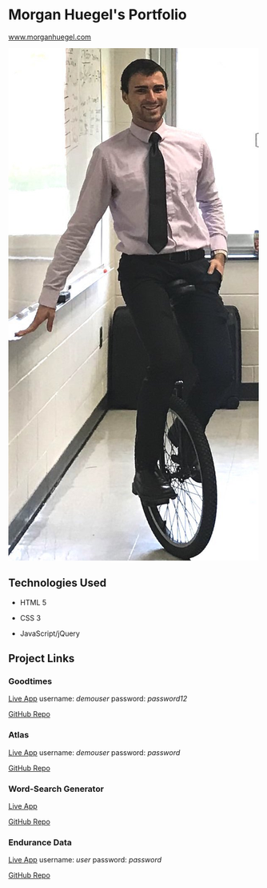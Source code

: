 # Morgan Huegel's Portfolio

www.morganhuegel.com

![Picture of Morgan](https://github.com/MorganHuegel/morgan-huegel-portfolio/blob/master/images/unicycle%20edited.jpeg?raw=true)

## Technologies Used

* HTML 5

* CSS 3

* JavaScript/jQuery


## Project Links

### Goodtimes

[Live App](https://goodtimes-client.herokuapp.com/)
username: *demouser*  password: *password12*

[GitHub Repo](https://github.com/thinkful-ei22/its_a_date_client)


### Atlas

[Live App](https://countries-client.herokuapp.com/)
username: *demouser*  password: *password*

[GitHub Repo](https://github.com/thinkful-ei22/morgan-cecille-spaced-rep-client)


### Word-Search Generator

[Live App](https://word-search-generator.netlify.com/)

[GitHub Repo](https://github.com/MorganHuegel/word-search-generator-client)


### Endurance Data

[Live App](https://endurancedata.netlify.com/)
username: *user*  password: *password*

[GitHub Repo](https://github.com/MorganHuegel/endurance-data-clientside)

